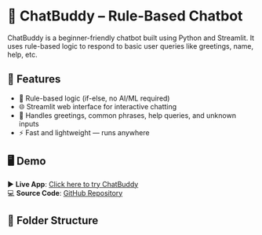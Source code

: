 # 🤖 ChatBuddy – Rule-Based Chatbot

ChatBuddy is a beginner-friendly chatbot built using Python and Streamlit. It uses rule-based logic to respond to basic user queries like greetings, name, help, etc.

## 🚀 Features

- 🧠 Rule-based logic (if-else, no AI/ML required)
- 🌐 Streamlit web interface for interactive chatting
- 🔁 Handles greetings, common phrases, help queries, and unknown inputs
- ⚡ Fast and lightweight — runs anywhere

## 🖥️ Demo

▶️ **Live App**: [Click here to try ChatBuddy](https://your-streamlit-link.app)  
💻 **Source Code**: [GitHub Repository](https://github.com/ROHIT-REDDY-123/chatbuddy)

## 📂 Folder Structure

